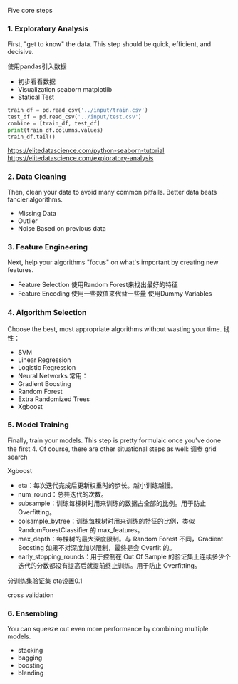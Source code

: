 

Five core steps

### 1. Exploratory Analysis
First, "get to know" the data. This step should be quick, efficient, and decisive.

使用pandas引入数据

* 初步看看数据
* Visualization
seaborn matplotlib
* Statical Test

```python
train_df = pd.read_csv('../input/train.csv')
test_df = pd.read_csv('../input/test.csv')
combine = [train_df, test_df]
print(train_df.columns.values)
train_df.tail()
```
https://elitedatascience.com/python-seaborn-tutorial
https://elitedatascience.com/exploratory-analysis
### 2. Data Cleaning
Then, clean your data to avoid many common pitfalls. Better data beats fancier algorithms.
* Missing Data
* Outlier
* Noise
Based on previous data


### 3. Feature Engineering
Next, help your algorithms "focus" on what's important by creating new features.
* Feature Selection
使用Random Forest来找出最好的特征
* Feature Encoding
使用一些数值来代替一些量
使用Dummy Variables

### 4. Algorithm Selection
Choose the best, most appropriate algorithms without wasting your time.
线性：
* SVM
* Linear Regression
* Logistic Regression
* Neural Networks
常用：
* Gradient Boosting
* Random Forest
* Extra Randomized Trees
* Xgboost

### 5. Model Training
Finally, train your models. This step is pretty formulaic once you've done the first 4.
Of course, there are other situational steps as well:
调参
grid search

Xgboost
* eta：每次迭代完成后更新权重时的步长。越小训练越慢。
* num_round：总共迭代的次数。
* subsample：训练每棵树时用来训练的数据占全部的比例。用于防止 Overfitting。
* colsample_bytree：训练每棵树时用来训练的特征的比例，类似 RandomForestClassifier 的 max_features。
* max_depth：每棵树的最大深度限制。与 Random Forest 不同，Gradient Boosting 如果不对深度加以限制，最终是会 Overfit 的。
* early_stopping_rounds：用于控制在 Out Of Sample 的验证集上连续多少个迭代的分数都没有提高后就提前终止训练。用于防止 Overfitting。

分训练集验证集
eta设置0.1

cross validation

### 6. Ensembling
You can squeeze out even more performance by combining multiple models.
* stacking
* bagging
* boosting
* blending